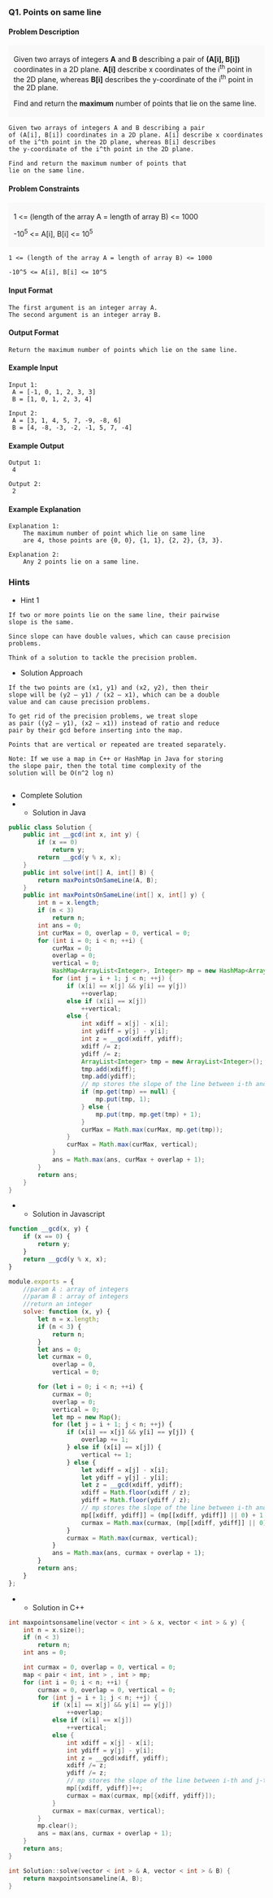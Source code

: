 ### Q1. Points on same line
#### Problem Description
<div style="background-color: #f9f9f9; padding: 5px 10px;">
    <p>Given two arrays of integers <strong>A</strong> and 
    <strong>B</strong> describing a pair of 
    <strong>(A[i], B[i])</strong> coordinates in a 2D plane. 
    <strong>A[i]</strong> describe x coordinates of 
    the i<sup>th</sup> point in the 2D plane, whereas 
    <strong>B[i]</strong> describes the y-coordinate of 
    the i<sup>th</sup> point in the 2D plane.</p>
    <p>Find and return the <strong>maximum</strong> number of 
    points that lie on the same line.</p>
</div>

```text
Given two arrays of integers A and B describing a pair 
of (A[i], B[i]) coordinates in a 2D plane. A[i] describe x coordinates 
of the i^th point in the 2D plane, whereas B[i] describes 
the y-coordinate of the i^th point in the 2D plane.

Find and return the maximum number of points that 
lie on the same line.
```
#### Problem Constraints
<div style="background-color: #f9f9f9; padding: 5px 10px;">
    <p>1 &lt;= (length of the array A = length of array B) &lt;= 1000</p>
    <p>-10<sup>5</sup> &lt;= A[i], B[i] &lt;= 10<sup>5</sup></p>
</div>

```text
1 <= (length of the array A = length of array B) <= 1000

-10^5 <= A[i], B[i] <= 10^5
```
#### Input Format
```text
The first argument is an integer array A.
The second argument is an integer array B.
```
#### Output Format
```text
Return the maximum number of points which lie on the same line.
```
#### Example Input
```text
Input 1:
 A = [-1, 0, 1, 2, 3, 3]
 B = [1, 0, 1, 2, 3, 4]

Input 2:
 A = [3, 1, 4, 5, 7, -9, -8, 6]
 B = [4, -8, -3, -2, -1, 5, 7, -4]
```
#### Example Output
```text
Output 1:
 4

Output 2:
 2
```
#### Example Explanation
```text
Explanation 1:
    The maximum number of point which lie on same line 
    are 4, those points are {0, 0}, {1, 1}, {2, 2}, {3, 3}.

Explanation 2:
    Any 2 points lie on a same line.
```
### Hints
* Hint 1
```text
If two or more points lie on the same line, their pairwise 
slope is the same.

Since slope can have double values, which can cause precision problems.

Think of a solution to tackle the precision problem.
```
* Solution Approach
```text
If the two points are (x1, y1) and (x2, y2), then their 
slope will be (y2 – y1) / (x2 – x1), which can be a double 
value and can cause precision problems.

To get rid of the precision problems, we treat slope 
as pair ((y2 – y1), (x2 – x1)) instead of ratio and reduce 
pair by their gcd before inserting into the map.

Points that are vertical or repeated are treated separately.

Note: If we use a map in C++ or HashMap in Java for storing 
the slope pair, then the total time complexity of the 
solution will be O(n^2 log n)


```
* Complete Solution
* * Solution in Java
```java
public class Solution {
    public int __gcd(int x, int y) {
        if (x == 0)
            return y;
        return __gcd(y % x, x);
    }
    public int solve(int[] A, int[] B) {
        return maxPointsOnSameLine(A, B);
    }
    public int maxPointsOnSameLine(int[] x, int[] y) {
        int n = x.length;
        if (n < 3)
            return n;
        int ans = 0;
        int curMax = 0, overlap = 0, vertical = 0;
        for (int i = 0; i < n; ++i) {
            curMax = 0;
            overlap = 0;
            vertical = 0;
            HashMap<ArrayList<Integer>, Integer> mp = new HashMap<ArrayList<Integer>, Integer>();
            for (int j = i + 1; j < n; ++j) {
                if (x[i] == x[j] && y[i] == y[j])
                    ++overlap;
                else if (x[i] == x[j])
                    ++vertical;
                else {
                    int xdiff = x[j] - x[i];
                    int ydiff = y[j] - y[i];
                    int z = __gcd(xdiff, ydiff);
                    xdiff /= z;
                    ydiff /= z;
                    ArrayList<Integer> tmp = new ArrayList<Integer>();
                    tmp.add(xdiff);
                    tmp.add(ydiff);
                    // mp stores the slope of the line between i-th and j-th point
                    if (mp.get(tmp) == null) {
                        mp.put(tmp, 1);
                    } else {
                        mp.put(tmp, mp.get(tmp) + 1);
                    }
                    curMax = Math.max(curMax, mp.get(tmp));
                }
                curMax = Math.max(curMax, vertical);
            }
            ans = Math.max(ans, curMax + overlap + 1);
        }
        return ans;
    }
}
```
* * Solution in Javascript
```javascript
function __gcd(x, y) {
    if (x == 0) {
        return y;
    }
    return __gcd(y % x, x);
}

module.exports = {
    //param A : array of integers
    //param B : array of integers
    //return an integer
    solve: function (x, y) {
        let n = x.length;
        if (n < 3) {
            return n;
        }
        let ans = 0;
        let curmax = 0,
            overlap = 0,
            vertical = 0;

        for (let i = 0; i < n; ++i) {
            curmax = 0;
            overlap = 0;
            vertical = 0;
            let mp = new Map();
            for (let j = i + 1; j < n; ++j) {
                if (x[i] == x[j] && y[i] == y[j]) {
                    overlap += 1;
                } else if (x[i] == x[j]) {
                    vertical += 1;
                } else {
                    let xdiff = x[j] - x[i];
                    let ydiff = y[j] - y[i];
                    let z = __gcd(xdiff, ydiff);
                    xdiff = Math.floor(xdiff / z);
                    ydiff = Math.floor(ydiff / z);
                    // mp stores the slope of the line between i-th and j-th point
                    mp[[xdiff, ydiff]] = (mp[[xdiff, ydiff]] || 0) + 1;
                    curmax = Math.max(curmax, (mp[[xdiff, ydiff]] || 0));
                }
                curmax = Math.max(curmax, vertical);
            }
            ans = Math.max(ans, curmax + overlap + 1);
        }
        return ans;
    }
};
```
* * Solution in C++
```cpp
int maxpointsonsameline(vector < int > & x, vector < int > & y) {
    int n = x.size();
    if (n < 3)
        return n;
    int ans = 0;

    int curmax = 0, overlap = 0, vertical = 0;
    map < pair < int, int > , int > mp;
    for (int i = 0; i < n; ++i) {
        curmax = 0, overlap = 0, vertical = 0;
        for (int j = i + 1; j < n; ++j) {
            if (x[i] == x[j] && y[i] == y[j])
                ++overlap;
            else if (x[i] == x[j])
                ++vertical;
            else {
                int xdiff = x[j] - x[i];
                int ydiff = y[j] - y[i];
                int z = __gcd(xdiff, ydiff);
                xdiff /= z;
                ydiff /= z;
                // mp stores the slope of the line between i-th and j-th point
                mp[{xdiff, ydiff}]++;
                curmax = max(curmax, mp[{xdiff, ydiff}]);
            }
            curmax = max(curmax, vertical);
        }
        mp.clear();
        ans = max(ans, curmax + overlap + 1);
    }
    return ans;
}

int Solution::solve(vector < int > & A, vector < int > & B) {
    return maxpointsonsameline(A, B);
}
```

